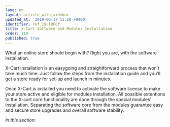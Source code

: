 ```yaml
---
lang: en
layout: article_with_sidebar
updated_at: '2019-06-17 11:20 +0400'
identifier: ref_29ulRFCf
title: X-Cart Software and Modules Installation
order: 110
published: true
---
```

What an online store should begin with? Right you are, with the software installation. 

X-Cart installation is an easygoing and straightforward process that won’t take much time. Just follow the steps from the installation guide and you’ll get a store ready for set-up and launch in minutes.

Once X-Cart is installed you need to activate the software license to make your store active and eligible for modules installation. All possible extentions to the X-cart core functionality are done through the special modules' installation. Separating the software core from the modules guarantee easy and secure store upgrades and overall software stability.

_In this section_:

